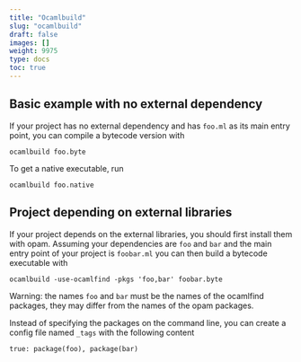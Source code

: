 ```yaml
---
title: "Ocamlbuild"
slug: "ocamlbuild"
draft: false
images: []
weight: 9975
type: docs
toc: true
---
```


## Basic example with no external dependency
If your project has no external dependency and has `foo.ml` as its main entry point, you can compile a bytecode version with
```
ocamlbuild foo.byte
```

To get a native executable, run
```
ocamlbuild foo.native
```

## Project depending on external libraries
If your project depends on the external libraries, you should first install them with opam.
Assuming your dependencies are `foo` and `bar` and the main entry point of your project is `foobar.ml` you can then build a bytecode executable with

```
ocamlbuild -use-ocamlfind -pkgs 'foo,bar' foobar.byte
```

Warning: the names `foo` and `bar` must be the names of the ocamlfind packages, they may differ from the names of the opam packages.

Instead of specifying the packages on the command line, you can create a config file named `_tags` with the following content

```
true: package(foo), package(bar)
```


